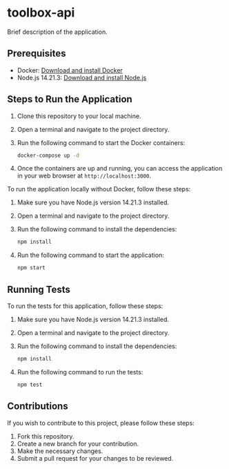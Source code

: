 # toolbox-api

Brief description of the application.

## Prerequisites

- Docker: [Download and install Docker](https://www.docker.com/get-started)
- Node.js 14.21.3: [Download and install Node.js](https://nodejs.org/en/download/)

## Steps to Run the Application

1. Clone this repository to your local machine.
2. Open a terminal and navigate to the project directory.
3. Run the following command to start the Docker containers:

    ```bash
    docker-compose up -d
    ```

4. Once the containers are up and running, you can access the application in your web browser at `http://localhost:3000`.

To run the application locally without Docker, follow these steps:

1. Make sure you have Node.js version 14.21.3 installed.
2. Open a terminal and navigate to the project directory.
3. Run the following command to install the dependencies:

    ```bash
    npm install
    ```

4. Run the following command to start the application:

    ```bash
    npm start
    ```

## Running Tests

To run the tests for this application, follow these steps:

1. Make sure you have Node.js version 14.21.3 installed.
2. Open a terminal and navigate to the project directory.
3. Run the following command to install the dependencies:

    ```bash
    npm install
    ```

4. Run the following command to run the tests:

    ```bash
    npm test
    ```

## Contributions

If you wish to contribute to this project, please follow these steps:

1. Fork this repository.
2. Create a new branch for your contribution.
3. Make the necessary changes.
4. Submit a pull request for your changes to be reviewed.